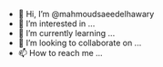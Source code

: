 - 👋 Hi, I’m @mahmoudsaeedelhawary
- 👀 I’m interested in ...
- 🌱 I’m currently learning ...
- 💞️ I’m looking to collaborate on ...
- 📫 How to reach me ...

<!---
mahmoudsaeedelhawary/mahmoudsaeedelhawary is a ✨ special ✨ repository because its `README.md` (this file) appears on your GitHub profile.
You can click the Preview link to take a look at your changes.
--->
